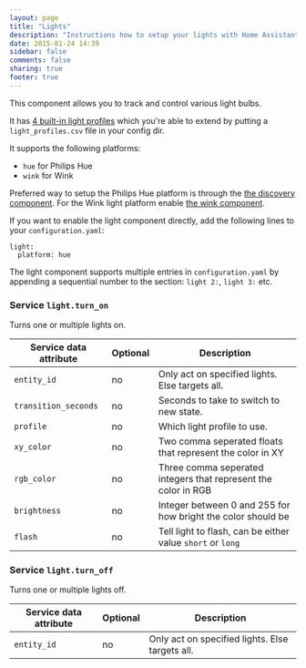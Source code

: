 ```yaml
---
layout: page
title: "Lights"
description: "Instructions how to setup your lights with Home Assistant."
date: 2015-01-24 14:39
sidebar: false
comments: false
sharing: true
footer: true
---
```


This component allows you to track and control various light bulbs.

It has [4 built-in light profiles](https://github.com/balloob/home-assistant/blob/master/homeassistant/components/light/light_profiles.csv) which you're able to extend by putting a `light_profiles.csv` file in your config dir.

It supports the following platforms:

 * `hue` for Philips Hue
 * `wink` for Wink

Preferred way to setup the Philips Hue platform is through the [the discovery component]({{site_root}}/components/discovery.html). For the Wink light platform enable [the wink component]({{site_root}}/components/wink.html).

If you want to enable the light component directly, add the following lines to your `configuration.yaml`:

```
light:
  platform: hue
```

<p class='note'>
The light component supports multiple entries in <code>configuration.yaml</code> by appending a sequential number to the section: <code>light 2:</code>, <code>light 3:</code> etc.
</p>

### Service `light.turn_on`

Turns one or multiple lights on.

| Service data attribute | Optional | Description |
| ---------------------- | -------- | ----------- |
| `entity_id` | no | Only act on specified lights. Else targets all.
| `transition_seconds` | no | Seconds to take to switch to new state.
| `profile` | no | Which light profile to use.
| `xy_color` | no | Two comma seperated floats that represent the color in XY
| `rgb_color` | no | Three comma seperated integers that represent the color in RGB
| `brightness` | no | Integer between 0 and 255 for how bright the color should be
| `flash` | no | Tell light to flash, can be either value `short` or `long`

### Service `light.turn_off`

Turns one or multiple lights off.

| Service data attribute | Optional | Description |
| ---------------------- | -------- | ----------- |
| `entity_id` | no | Only act on specified lights. Else targets all.
